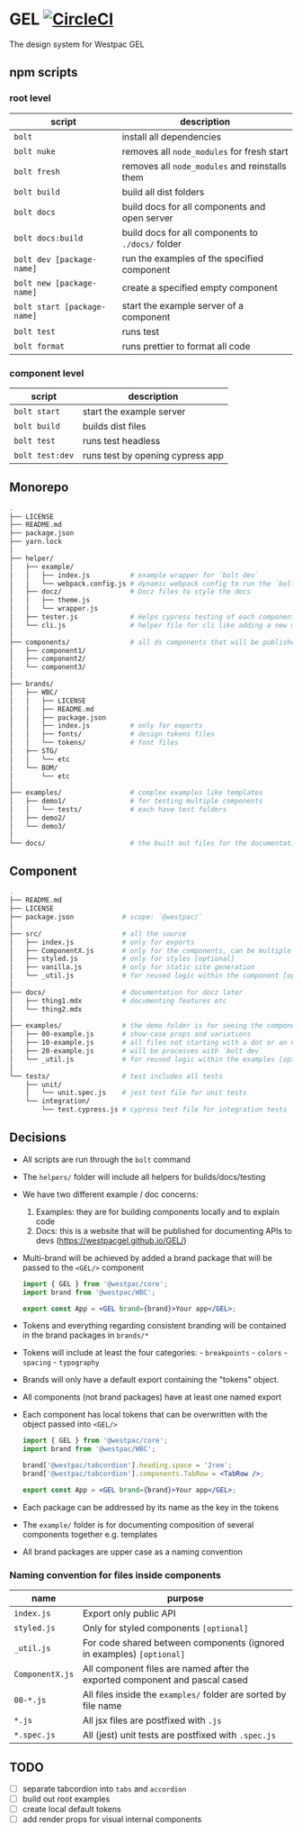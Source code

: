 # GEL [![CircleCI](https://circleci.com/gh/WestpacGEL/GEL/tree/master.svg?style=svg)](https://circleci.com/gh/WestpacGEL/GEL/tree/master)

The design system for Westpac GEL

## npm scripts

### root level

| script                      | description                                       |
| --------------------------- | ------------------------------------------------- |
| `bolt`                      | install all dependencies                          |
| `bolt nuke`                 | removes all `node_modules` for fresh start        |
| `bolt fresh`                | removes all `node_modules` and reinstalls them    |
| `bolt build`                | build all dist folders                            |
| `bolt docs`                 | build docs for all components and open server     |
| `bolt docs:build`           | build docs for all components to `./docs/` folder |
| `bolt dev [package-name]`   | run the examples of the specified component       |
| `bolt new [package-name]`   | create a specified empty component                |
| `bolt start [package-name]` | start the example server of a component           |
| `bolt test`                 | runs test                                         |
| `bolt format`               | runs prettier to format all code                  |

### component level

| script          | description                      |
| --------------- | -------------------------------- |
| `bolt start`    | start the example server         |
| `bolt build`    | builds dist files                |
| `bolt test`     | runs test headless               |
| `bolt test:dev` | runs test by opening cypress app |

## Monorepo

```sh
.
├── LICENSE
├── README.md
├── package.json
├── yarn.lock
│
├── helper/
│   ├── example/
│   │   ├── index.js          # example wrapper for `bolt dev`
│   │   └── webpack.config.js # dynamic webpack config to run the `bolt dev` task
│   ├── docz/                 # Docz files to style the docs
│   │   ├── theme.js
│   │   └── wrapper.js
│   ├── tester.js             # Helps cypress testing of each component
│   └── cli.js                # helper file for cli like adding a new module
│
├── components/               # all ds components that will be published
│   ├── component1/
│   ├── component2/
│   └── component3/
│
├── brands/
│   ├── WBC/
│   │   ├── LICENSE
│   │   ├── README.md
│   │   ├── package.json
│   │   ├── index.js          # only for exports
│   │   ├── fonts/            # design tokens files
│   │   └── tokens/           # font files
│   ├── STG/
│   │   └── etc
│   └── BOM/
│       └── etc
│
├── examples/                 # complex examples like templates
│   ├── demo1/                # for testing multiple components
│   │   └── tests/            # each have test folders
│   ├── demo2/
│   └── demo3/
│
└── docs/                     # the built out files for the documentation
```

## Component

```sh
.
├── README.md
├── LICENSE
├── package.json            # scope: `@westpac/`
│
├── src/                    # all the source
│   ├── index.js            # only for exports
│   ├── ComponentX.js       # only for the components, can be multiple files
│   ├── styled.js           # only for styles [optional]
│   ├── vanilla.js          # only for static site generation
│   └── _util.js            # for reused logic within the component [optional]
│
├── docs/                   # documentation for docz later
│   ├── thing1.mdx          # documenting features etc
│   └── thing2.mdx
│
├── examples/               # the demo folder is for seeing the components in action
│   ├── 00-example.js       # show-case props and variations
│   ├── 10-example.js       # all files not starting with a dot or an underscore
│   ├── 20-example.js       # will be processes with `bolt dev`
│   └── _util.js            # for reused logic within the examples [optional]
│
└── tests/                  # test includes all tests
    ├── unit/
    │   └── unit.spec.js    # jest test file for unit tests
    └── integration/
        └── test.cypress.js # cypress test file for integration tests
```

## Decisions

- All scripts are run through the `bolt` command
- The `helpers/` folder will include all helpers for builds/docs/testing
- We have two different example / doc concerns:
  1. Examples: they are for building components locally and to explain code
  1. Docs: this is a website that will be published for documenting APIs to devs (https://westpacgel.github.io/GEL/)
- Multi-brand will be achieved by added a brand package that will be passed to the `<GEL/>` component

  ```jsx
  import { GEL } from '@westpac/core';
  import brand from '@westpac/WBC';

  export const App = <GEL brand={brand}>Your app</GEL>;
  ```

- Tokens and everything regarding consistent branding will be contained in the brand packages in `brands/*`
- Tokens will include at least the four categories: - `breakpoints` - `colors` - `spacing` - `typography`
- Brands will only have a default export containing the "tokens" object.
- All components (not brand packages) have at least one named export
- Each component has local tokens that can be overwritten with the object passed into `<GEL/>`

  ```jsx
  import { GEL } from '@westpac/core';
  import brand from '@westpac/WBC';

  brand['@westpac/tabcordion'].heading.space = '2rem';
  brand['@westpac/tabcordion'].components.TabRow = <TabRow />;

  export const App = <GEL brand={brand}>Your app</GEL>;
  ```

- Each package can be addressed by its name as the key in the tokens
- The `example/` folder is for documenting composition of several components together e.g. templates
- All brand packages are upper case as a naming convention

### Naming convention for files inside components

| name            | purpose                                                                     |
| --------------- | --------------------------------------------------------------------------- |
| `index.js`      | Export only public API                                                      |
| `styled.js`     | Only for styled components `[optional]`                                     |
| `_util.js`      | For code shared between components (ignored in examples) `[optional]`       |
| `ComponentX.js` | All component files are named after the exported component and pascal cased |
| `00-*.js`       | All files inside the `examples/` folder are sorted by file name             |
| `*.js`          | All jsx files are postfixed with `.js`                                      |
| `*.spec.js`     | All (jest) unit tests are postfixed with `.spec.js`                         |

## TODO

- [ ] separate tabcordion into `tabs` and `accordion`
- [ ] build out root examples
- [ ] create local default tokens
- [ ] add render props for visual internal components
